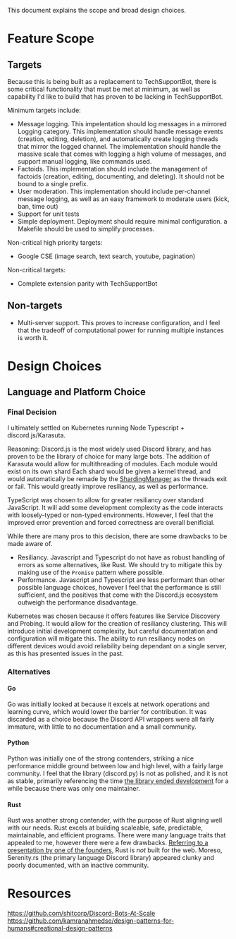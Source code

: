 This document explains the scope and broad design choices. 
# Feature Scope
## Targets
Because this is being built as a replacement to TechSupportBot, there is some critical functionality that must be met at minimum, as well as capability I'd like to build that has proven to be lacking in TechSupportBot.

Minimum targets include:
- Message logging. This impelentation should log messages in a mirrored Logging category. This implementation should handle message events (creation, editing, deletion), and automatically create logging threads that mirror the logged channel. The implementation should handle the massive scale that comes with logging a high volume of messages, and support manual logging, like commands used.
- Factoids. This implementation should include the management of factoids (creation, editing, documenting, and deleting). It should not be bound to a single prefix.
- User moderation. This implementation should include per-channel message logging, as well as an easy framework to moderate users (kick, ban, time out)
- Support for unit tests
- Simple deployment. Deployment should require minimal configuration. a Makefile should be used to simplify processes.

Non-critical high priority targets:
- Google CSE (image search, text search, youtube, pagination)

Non-critical targets:
- Complete extension parity with TechSupportBot

## Non-targets
- Multi-server support. This proves to increase configuration, and I feel that the tradeoff of computational power for running multiple instances is worth it.

# Design Choices
## Language and Platform Choice
### Final Decision
I ultimately settled on Kubernetes running Node Typescript + discord.js/Karasuta.

Reasoning:
Discord.js is the most widely used Discord library, and has proven to be the library of choice for many large bots. The addition of Karasuta would allow for multithreading of modules. Each module would exist on its own shard Each shard would be given a kernel thread, and would automatically be remade by the [ShardingManager](https://discord.js.org/#/docs/discord.js/main/class/Shard) as the threads exit or fail. This would greatly improve resiliancy, as well as performance.

TypeScript was chosen to allow for greater resiliancy over standard JavaScript. It will add some development complexity as the code interacts with loosely-typed or non-typed environments. However, I feel that the improved error prevention and forced correctness are overall benificial. 

While there are many pros to this decision, there are some drawbacks to be made aware of.
- Resiliancy. Javascript and Typescript do not have as robust handling of errors as some alternatives, like Rust. We should try to mitigate this by making use of the `Promise` pattern where possible.
- Performance. Javascript and Typescript are less performant than other possible language choices, however I feel that the performance is still sufficient, and the positives that come with the Discord.js ecosystem outweigh the performance disadvantage. 

Kubernetes was chosen because it offers features like Service Discovery and Probing. It would allow for the creation of resiliancy clustering. This will introduce initial development complexity, but careful documentation and configuration will mitigate this. The ability to run resiliancy nodes on different devices would avoid reliability being dependant on a single server, as this has presented issues in the past. 

### Alternatives
#### Go
Go was initially looked at because it excels at network operations and learning curve, which would lower the barrier for contribution. It was discarded as a choice because the Discord API wrappers were all fairly immature, with little to no documentation and a small community.

#### Python
Python was initially one of the strong contenders, striking a nice performance middle ground between low and high level, with a fairly large community. I feel that the library (discord.py) is not as polished, and it is not as stable, primarily referencing the time [the library ended development](https://dev.to/abhijithganesh/end-of-discord-py-58pc) for a while because there was only one maintainer.

#### Rust
Rust was another strong contender, with the purpose of Rust aligning well with our needs. Rust excels at building scaleable, safe, predictable, maintainable, and efficient programs. There were many language traits that appealed to me, however there were a few drawbacks. [Referring to a presentation by one of the founders](http://venge.net/graydon/talks/intro-talk.pdf), Rust is *not* built for the web. Moreso, Serenity.rs (the primary language Discord library) appeared clunky and poorly documented, with an inactive community. 

# Resources
https://github.com/shitcorp/Discord-Bots-At-Scale
https://github.com/kamranahmedse/design-patterns-for-humans#creational-design-patterns
